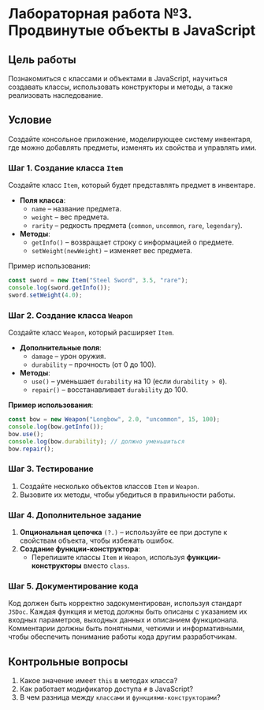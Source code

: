 # Лабораторная работа №3. Продвинутые объекты в JavaScript

## Цель работы

Познакомиться с классами и объектами в JavaScript, научиться создавать классы, использовать конструкторы и методы, а также реализовать наследование.

## Условие

Создайте консольное приложение, моделирующее систему инвентаря, где можно добавлять предметы, изменять их свойства и управлять ими.

### Шаг 1. Создание класса `Item`

Создайте класс `Item`, который будет представлять предмет в инвентаре.

- **Поля класса**:
  - `name` – название предмета.
  - `weight` – вес предмета.
  - `rarity` – редкость предмета (`common`, `uncommon`, `rare`, `legendary`).
- **Методы**:
  - `getInfo()` – возвращает строку с информацией о предмете.
  - `setWeight(newWeight)` – изменяет вес предмета.

Пример использования:

```js
const sword = new Item("Steel Sword", 3.5, "rare");
console.log(sword.getInfo());
sword.setWeight(4.0);
```

### Шаг 2. Создание класса `Weapon`

Создайте класс `Weapon`, который расширяет `Item`.

- **Дополнительные поля**:
  - `damage` – урон оружия.
  - `durability` – прочность (от 0 до 100).
- **Методы**:
  - `use()` – уменьшает `durability` на 10 (если `durability > 0`).
  - `repair()` – восстанавливает `durability` до 100.

**Пример использования**:

```js
const bow = new Weapon("Longbow", 2.0, "uncommon", 15, 100);
console.log(bow.getInfo());
bow.use();
console.log(bow.durability); // должно уменьшиться
bow.repair();
```

### Шаг 3. Тестирование

1. Создайте несколько объектов классов `Item` и `Weapon`.
2. Вызовите их методы, чтобы убедиться в правильности работы.

### Шаг 4. Дополнительное задание

1. **Опциональная цепочка** `(?.)` – используйте ее при доступе к свойствам объекта, чтобы избежать ошибок.
2. **Создание функции-конструктора**:
   - Перепишите классы `Item` и `Weapon`, используя **функции-конструкторы** вместо `class`.

### Шаг 5. Документирование кода

Код должен быть корректно задокументирован, используя стандарт `JSDoc`. Каждая функция и метод должны быть описаны с указанием их входных параметров, выходных данных и описанием функционала. Комментарии должны быть понятными, четкими и информативными, чтобы обеспечить понимание работы кода другим разработчикам.

## Контрольные вопросы

1. Какое значение имеет `this` в методах класса?
2. Как работает модификатор доступа `#` в JavaScript?
3. В чем разница между `классами` и `функциями-конструкторами`?
